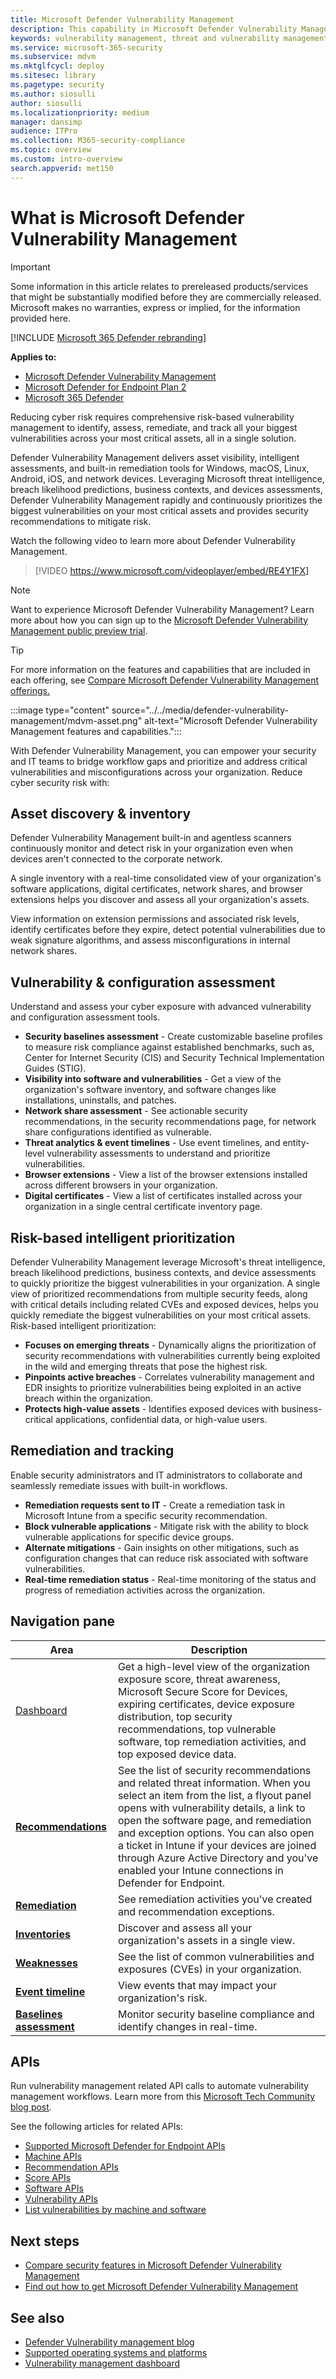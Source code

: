 ```yaml
---
title: Microsoft Defender Vulnerability Management
description: This capability in Microsoft Defender Vulnerability Management uses a game-changing risk-based approach to the discovery, prioritization, and remediation of endpoint vulnerabilities and misconfigurations.
keywords: vulnerability management, threat and vulnerability management, Microsoft Defender for Endpoint TVM, Microsoft Defender for Endpoint-TVM, vulnerability management, vulnerability assessment, threat and vulnerability scanning, secure configuration assessment, Microsoft Defender for Endpoint, Microsoft Defender Vulnerability Management, endpoint vulnerabilities, next generation
ms.service: microsoft-365-security
ms.subservice: mdvm
ms.mktglfcycl: deploy
ms.sitesec: library
ms.pagetype: security
ms.author: siosulli
author: siosulli
ms.localizationpriority: medium
manager: dansimp
audience: ITPro
ms.collection: M365-security-compliance
ms.topic: overview
ms.custom: intro-overview
search.appverid: met150
---
```


# What is Microsoft Defender Vulnerability Management

> [!IMPORTANT]
> Some information in this article relates to prereleased products/services that might be substantially modified before they are commercially released. Microsoft makes no warranties, express or implied, for the information provided here.

[!INCLUDE [Microsoft 365 Defender rebranding](../../includes/microsoft-defender.md)]

**Applies to:**

- [Microsoft Defender Vulnerability Management](defender-vulnerability-management-capabilities.md)
- [Microsoft Defender for Endpoint Plan 2](https://go.microsoft.com/fwlink/p/?linkid=2154037)
- [Microsoft 365 Defender](https://go.microsoft.com/fwlink/?linkid=2118804)

Reducing cyber risk requires comprehensive risk-based vulnerability management to identify, assess, remediate, and track all your biggest vulnerabilities across your most critical assets, all in a single solution.

Defender Vulnerability Management delivers asset visibility, intelligent assessments, and built-in remediation tools for Windows, macOS, Linux, Android, iOS, and network devices. Leveraging Microsoft threat intelligence, breach likelihood predictions, business contexts, and devices assessments, Defender Vulnerability Management rapidly and continuously prioritizes the biggest vulnerabilities on your most critical assets and provides security recommendations to mitigate risk.

Watch the following video to learn more about Defender Vulnerability Management.

> [!VIDEO https://www.microsoft.com/videoplayer/embed/RE4Y1FX]

>[!Note]
> Want to experience Microsoft Defender Vulnerability Management? Learn more about how you can sign up to the [Microsoft Defender Vulnerability Management public preview trial](../defender-vulnerability-management/get-defender-vulnerability-management.md).

> [!TIP]
>For more information on the features and capabilities that are included in each offering, see [Compare Microsoft Defender Vulnerability Management offerings.](defender-vulnerability-management-capabilities.md)

:::image type="content" source="../../media/defender-vulnerability-management/mdvm-asset.png" alt-text="Microsoft Defender Vulnerability Management features and capabilities.":::

With Defender Vulnerability Management, you can empower your security and IT teams to bridge workflow gaps and prioritize and address critical vulnerabilities and misconfigurations across your organization. Reduce cyber security risk with:

## Asset discovery & inventory

Defender Vulnerability Management built-in and agentless scanners continuously monitor and detect risk in your organization even when devices aren't connected to the corporate network.

A single inventory with a real-time consolidated view of your organization's software applications, digital certificates, network shares, and browser extensions helps you discover and assess all your organization's assets.

View information on extension permissions and associated risk levels, identify certificates before they expire, detect potential vulnerabilities due to weak signature algorithms, and assess misconfigurations in internal network shares.

## Vulnerability & configuration assessment

Understand and assess your cyber exposure with advanced vulnerability and configuration assessment tools.

- **Security baselines assessment** - Create customizable baseline profiles to measure risk compliance against established benchmarks, such as, Center for Internet Security (CIS) and Security Technical Implementation Guides (STIG).
- **Visibility into software and vulnerabilities** - Get a view of the organization's software inventory, and software changes like installations, uninstalls, and patches.
- **Network share assessment** - See actionable security recommendations, in the security recommendations page, for network share configurations identified as vulnerable.
- **Threat analytics & event timelines** - Use event timelines, and entity-level vulnerability assessments to understand and prioritize vulnerabilities.
- **Browser extensions** - View a list of the browser extensions installed across different browsers in your organization.
- **Digital certificates** - View a list of certificates installed across your organization in a single central certificate inventory page.

## Risk-based intelligent prioritization

Defender Vulnerability Management leverage Microsoft's threat intelligence, breach likelihood predictions, business contexts, and device assessments to quickly prioritize the biggest vulnerabilities in your organization. A single view of prioritized recommendations from multiple security feeds, along with critical details including related CVEs and exposed devices, helps you quickly remediate the biggest vulnerabilities on your most critical assets. Risk-based intelligent prioritization:

- **Focuses on emerging threats** - Dynamically aligns the prioritization of security recommendations with vulnerabilities currently being exploited in the wild and emerging threats that pose the highest risk.
- **Pinpoints active breaches** - Correlates vulnerability management and EDR insights to prioritize vulnerabilities being exploited in an active breach within the organization.
- **Protects high-value assets** - Identifies exposed devices with business-critical applications, confidential data, or high-value users.

## Remediation and tracking

Enable security administrators and IT administrators to collaborate and seamlessly remediate issues with built-in workflows.

- **Remediation requests sent to IT** - Create a remediation task in Microsoft Intune from a specific security recommendation.
- **Block vulnerable applications** -  Mitigate risk with the ability to block vulnerable applications for specific device groups.
- **Alternate mitigations** - Gain insights on other mitigations, such as configuration changes that can reduce risk associated with software vulnerabilities.
- **Real-time remediation status** - Real-time monitoring of the status and progress of remediation activities across the organization.

## Navigation pane

|Area|Description|
|---|---|
|[Dashboard](tvm-dashboard-insights.md)|Get a high-level view of the organization exposure score, threat awareness, Microsoft Secure Score for Devices, expiring certificates, device exposure distribution, top security recommendations, top vulnerable software, top remediation activities, and top exposed device data.|
|[**Recommendations**](tvm-security-recommendation.md)|See the list of security recommendations and related threat information. When you select an item from the list, a flyout panel opens with vulnerability details, a link to open the software page, and remediation and exception options. You can also open a ticket in Intune if your devices are joined through Azure Active Directory and you've enabled your Intune connections in Defender for Endpoint.|
|[**Remediation**](tvm-remediation.md)|See remediation activities you've created and recommendation exceptions.|
|[**Inventories**](tvm-software-inventory.md)|Discover and assess all your organization's assets in a single view.|
|[**Weaknesses**](tvm-weaknesses.md)|See the list of common vulnerabilities and exposures (CVEs) in your organization.|
|[**Event timeline**](threat-and-vuln-mgt-event-timeline.md)|View events that may impact your organization's risk.|
|[**Baselines assessment**](tvm-security-baselines.md)|Monitor security baseline compliance and identify changes in real-time.|

## APIs

Run vulnerability management related API calls to automate vulnerability management workflows. Learn more from this [Microsoft Tech Community blog post](https://techcommunity.microsoft.com/t5/microsoft-defender-atp/threat-amp-vulnerability-management-apis-are-now-generally/ba-p/1304615).

See the following articles for related APIs:

- [Supported Microsoft Defender for Endpoint APIs](../defender-endpoint/exposed-apis-list.md)
- [Machine APIs](../defender-endpoint/machine.md)
- [Recommendation APIs](../defender-endpoint/vulnerability.md)
- [Score APIs](../defender-endpoint/score.md)
- [Software APIs](../defender-endpoint/software.md)
- [Vulnerability APIs](../defender-endpoint/vulnerability.md)
- [List vulnerabilities by machine and software](../defender-endpoint/get-all-vulnerabilities-by-machines.md)

## Next steps

- [Compare security features in Microsoft Defender Vulnerability Management](defender-vulnerability-management-capabilities.md)
- [Find out how to get Microsoft Defender Vulnerability Management](get-defender-vulnerability-management.md)

## See also

- [Defender Vulnerability management blog](https://go.microsoft.com/fwlink/?linkid=2195501)
- [Supported operating systems and platforms](tvm-supported-os.md)
- [Vulnerability management dashboard](tvm-dashboard-insights.md)
